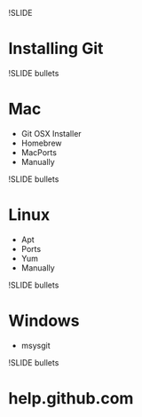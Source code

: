!SLIDE

# Installing Git

!SLIDE bullets

# Mac

* Git OSX Installer
* Homebrew
* MacPorts
* Manually

!SLIDE bullets

# Linux

* Apt
* Ports
* Yum
* Manually

!SLIDE bullets

# Windows

* msysgit

!SLIDE bullets

# help.github.com